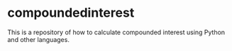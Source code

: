# compoundedinterest
This is a repository of how to calculate compounded interest using Python and other languages.
